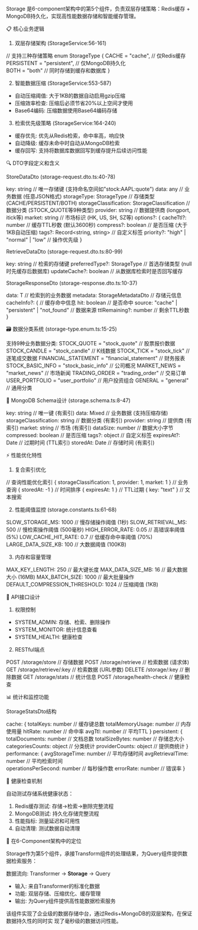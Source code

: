 Storage 是6-component架构中的第5个组件，负责双层存储策略：Redis缓存 +
  MongoDB持久化，实现高性能数据存储和智能缓存管理。

  📋 核心业务逻辑

  1. 双层存储架构 (StorageService:56-161)

  // 支持三种存储策略
  enum StorageType {
    CACHE = "cache",        // 仅Redis缓存
    PERSISTENT = "persistent", // 仅MongoDB持久化  
    BOTH = "both"          // 同时存储到缓存和数据库
  }

  2. 智能数据压缩 (StorageService:553-587)

  - 自动压缩阈值: 大于1KB的数据自动启用gzip压缩
  - 压缩效率检查: 压缩后必须节省20%以上空间才使用
  - Base64编码: 压缩数据使用Base64编码存储

  3. 检索优先级策略 (StorageService:164-240)

  - 缓存优先: 优先从Redis检索，命中率高，响应快
  - 自动降级: 缓存未命中时自动从MongoDB检索
  - 缓存回写: 支持将数据库数据回写到缓存提升后续访问性能

  🔍 DTO字段定义和含义

  StoreDataDto (storage-request.dto.ts:40-78)

  key: string                    // 唯一存储键 (支持命名空间如"stock:AAPL:quote")
  data: any                     // 业务数据 (任意JSON格式)
  storageType: StorageType      // 存储类型 (CACHE/PERSISTENT/BOTH)
  storageClassification: StorageClassification // 数据分类 (STOCK_QUOTE等9种类型)
  provider: string              // 数据提供商 (longport, itick等)
  market: string               // 市场标识 (HK, US, SH, SZ等)
  options?: {
    cacheTtl?: number          // 缓存TTL秒数 (默认3600秒)
    compress?: boolean         // 是否压缩 (大于1KB自动压缩)
    tags?: Record<string, string> // 自定义标签
    priority?: "high" | "normal" | "low" // 操作优先级
  }

  RetrieveDataDto (storage-request.dto.ts:80-99)

  key: string                  // 检索的存储键
  preferredType?: StorageType  // 首选存储类型 (null时先缓存后数据库)
  updateCache?: boolean        // 从数据库检索时是否回写缓存

  StorageResponseDto (storage-response.dto.ts:10-37)

  data: T                      // 检索到的业务数据
  metadata: StorageMetadataDto // 存储元信息
  cacheInfo?: {               // 缓存命中信息
    hit: boolean              // 是否命中
    source: "cache" | "persistent" | "not_found" // 数据来源
    ttlRemaining?: number     // 剩余TTL秒数
  }

  🗃️ 数据分类系统 (storage-type.enum.ts:15-25)

  支持9种业务数据分类:
  STOCK_QUOTE = "stock_quote"           // 股票报价数据
  STOCK_CANDLE = "stock_candle"         // K线数据
  STOCK_TICK = "stock_tick"             // 逐笔成交数据
  FINANCIAL_STATEMENT = "financial_statement" // 财务报表
  STOCK_BASIC_INFO = "stock_basic_info"    // 公司概况
  MARKET_NEWS = "market_news"           // 市场新闻
  TRADING_ORDER = "trading_order"       // 交易订单
  USER_PORTFOLIO = "user_portfolio"     // 用户投资组合
  GENERAL = "general"                   // 通用分类

  🎯 MongoDB Schema设计 (storage.schema.ts:8-47)

  key: string          // 唯一键 (有索引)
  data: Mixed          // 业务数据 (支持压缩存储)
  storageClassification: string // 数据分类 (有索引)
  provider: string     // 提供商 (有索引) 
  market: string       // 市场 (有索引)
  dataSize: number     // 数据大小字节
  compressed: boolean  // 是否压缩
  tags?: object        // 自定义标签
  expiresAt?: Date     // 过期时间 (TTL索引)
  storedAt: Date       // 存储时间 (有索引)

  ⚡ 性能优化特性

  1. 复合索引优化

  // 查询性能优化索引
  { storageClassification: 1, provider: 1, market: 1 }  // 业务查询
  { storedAt: -1 }                               // 时间排序
  { expiresAt: 1 }                              // TTL过期
  { key: "text" }                               // 文本搜索

  2. 性能阈值监控 (storage.constants.ts:61-68)

  SLOW_STORAGE_MS: 1000      // 慢存储操作阈值 (1秒)
  SLOW_RETRIEVAL_MS: 500     // 慢检索操作阈值 (500毫秒)
  HIGH_ERROR_RATE: 0.05      // 高错误率阈值 (5%)
  LOW_CACHE_HIT_RATE: 0.7    // 低缓存命中率阈值 (70%)
  LARGE_DATA_SIZE_KB: 100    // 大数据阈值 (100KB)

  3. 内存和容量管理

  MAX_KEY_LENGTH: 250        // 最大键长度
  MAX_DATA_SIZE_MB: 16       // 最大数据大小 (16MB)
  MAX_BATCH_SIZE: 1000       // 最大批量操作
  DEFAULT_COMPRESSION_THRESHOLD: 1024 // 压缩阈值 (1KB)

  🔧 API接口设计

  1. 权限控制

  - SYSTEM_ADMIN: 存储、检索、删除操作
  - SYSTEM_MONITOR: 统计信息查看
  - SYSTEM_HEALTH: 健康检查

  2. RESTful端点

  POST /storage/store          // 存储数据
  POST /storage/retrieve       // 检索数据 (请求体)
  GET /storage/retrieve/:key   // 检索数据 (URL参数)
  DELETE /storage/:key         // 删除数据
  GET /storage/stats          // 统计信息
  POST /storage/health-check  // 健康检查

  📊 统计和监控功能

  StorageStatsDto结构

  cache: {
    totalKeys: number           // 缓存键总数
    totalMemoryUsage: number    // 内存使用量
    hitRate: number            // 命中率
    avgTtl: number             // 平均TTL
  }
  persistent: {
    totalDocuments: number      // 文档总数
    totalSizeBytes: number      // 存储总大小
    categoriesCounts: object    // 分类统计
    providerCounts: object      // 提供商统计
  }
  performance: {
    avgStorageTime: number      // 平均存储时间
    avgRetrievalTime: number    // 平均检索时间  
    operationsPerSecond: number // 每秒操作数
    errorRate: number          // 错误率
  }

  🏥 健康检查机制

  自动测试存储系统健康状态：
  1. Redis缓存测试: 存储→检索→删除完整流程
  2. MongoDB测试: 持久化存储完整流程
  3. 性能指标: 测量延迟和可用性
  4. 自动清理: 测试数据自动清理

  🎯 在6-Component架构中的定位

  Storage作为第5个组件，承接Transform组件的处理结果，为Query组件提供数据检索服务：

  数据流向: Transformer → **Storage** → Query

  - 输入: 来自Transformer的标准化数据
  - 功能: 双层存储、压缩优化、缓存管理
  - 输出: 为Query组件提供高性能数据检索服务

  该组件实现了企业级的数据存储中台，通过Redis+MongoDB的双层架构，在保证数据持久性的同时实
  现了毫秒级的数据访问性能。